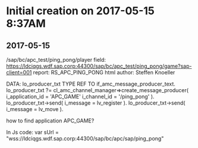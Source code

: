 # Initial creation on 2017-05-15 8:37AM

## 2017-05-15
/sap/bc/apc_test/ping_pong/player
field: https://ldciqgs.wdf.sap.corp:44300/sap/bc/apc_test/ping_pong/game?sap-client=001
report: RS_APC_PING_PONG
html author: Steffen Knoeller

DATA: lo_producer_txt TYPE REF TO if_amc_message_producer_text.
lo_producer_txt ?= cl_amc_channel_manager=>create_message_producer( i_application_id = 'APC_GAME'
                                                                    i_channel_id = '/ping_pong' ). 
lo_producer_txt->send( i_message = lv_register ).
lo_producer_txt->send( i_message = lv_move ).

how to find application APC_GAME?

In Js code:
var sUrl = "wss://ldciqgs.wdf.sap.corp:44300/sap/bc/apc/sap/ping_pong"
